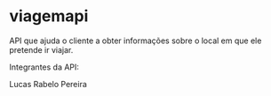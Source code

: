 # viagemapi
API que ajuda o cliente a obter informações sobre o local em que ele pretende ir viajar.

Integrantes da API:

Lucas Rabelo Pereira
